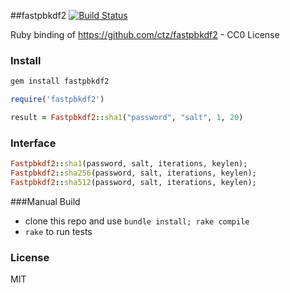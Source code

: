 ##fastpbkdf2 [![Build Status](https://travis-ci.org/S-YOU/ruby-fastpbkdf2.svg?branch=master)](https://travis-ci.org/S-YOU/ruby-fastpbkdf2)

Ruby binding of https://github.com/ctz/fastpbkdf2 - CC0 License

### Install
```bash
gem install fastpbkdf2
```

```ruby
require('fastpbkdf2')

result = Fastpbkdf2::sha1("password", "salt", 1, 20)
```

### Interface
```ruby
Fastpbkdf2::sha1(password, salt, iterations, keylen);
Fastpbkdf2::sha256(password, salt, iterations, keylen);
Fastpbkdf2::sha512(password, salt, iterations, keylen);
```

###Manual Build
- clone this repo and use `bundle install; rake compile`
- `rake` to run tests

### License
MIT
